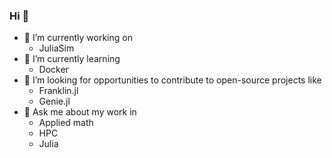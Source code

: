 ### Hi 👋

- 🔭 I’m currently working on
  - JuliaSim
- 🌱 I’m currently learning
  - Docker
- 🚀 I’m looking for opportunities to contribute to open-source projects like
  - Franklin.jl
  - Genie.jl
- 💬 Ask me about my work in
  -  Applied math
  -  HPC
  -  Julia
